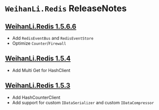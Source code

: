 # `WeihanLi.Redis` ReleaseNotes

## [WeihanLi.Redis 1.5.6.6](https://www.nuget.org/packages/WeihanLi.Redis/1.5.6.6)

- Add `RedisEventBus` and `RedisEventStore`
- Optimize `Counter`/`Firewall`

## [WeihanLi.Redis 1.5.4](https://www.nuget.org/packages/WeihanLi.Redis/1.5.4)

- Add Multi Get for HashClient

## [WeihanLi.Redis 1.5.3](https://www.nuget.org/packages/WeihanLi.Redis/1.5.3)

- Add HashCounterClient
- Add support for custom `IDataSerializer` and custom `IDataCompressor`
